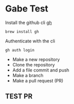 # Gabe Test

Install the github cli [gh](https://github.com/cli/cli)
```shell
brew install gh
```

Authenticate with the cli
```shell
gh auth login
```

- Make a new repository
- Clone the repository
- Add a file commit and push
- Make a branch
- Make a pull request (PR)

## TEST PR
